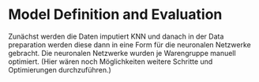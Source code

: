 # Model Definition and Evaluation

Zunächst werden die Daten imputiert KNN und danach in der Data preparation werden diese dann in eine Form für die neuronalen Netzwerke gebracht. Die neuronalen Netzwerke wurden je Warengruppe manuell optimiert. (Hier wären noch Möglichkeiten weitere Schritte und Optimierungen durchzuführen.) 

